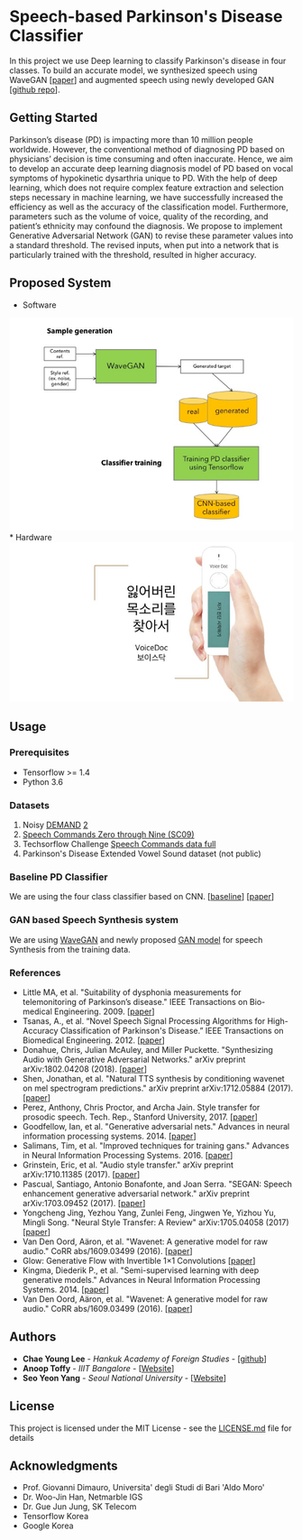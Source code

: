 # Speech-based Parkinson's Disease Classifier

In this project we use Deep learning to classify Parkinson's disease in four classes. To build an accurate model, we synthesized speech using WaveGAN [[paper](https://arxiv.org/abs/1802.04208)] and augmented speech using newly developed GAN [[github repo](https://github.com/anooptoffy/DLJeju2018CodeRepoASR)].

## Getting Started

Parkinson’s disease (PD) is impacting more than 10 million people worldwide. However, the conventional method of diagnosing PD based on physicians’ decision is time consuming and often inaccurate. Hence, we aim to develop an accurate deep learning diagnosis model of PD based on vocal symptoms of hypokinetic dysarthria unique to PD. With the help of deep learning, which does not require complex feature extraction and selection steps necessary in machine learning, we have successfully increased the efficiency as well as the accuracy of the classification model. Furthermore, parameters such as the volume of voice, quality of the recording, and patient’s ethnicity may confound the diagnosis. We propose to implement Generative Adversarial Network (GAN) to revise these parameter values into a standard threshold. The revised inputs, when put into a network that is particularly trained with the threshold, resulted in higher accuracy.

## Proposed System

* Software
<img src="images/architecture.jpg"/>
* Hardware
<img src="images/hardware.jpg">

## Usage


### Prerequisites

* Tensorflow >= 1.4
* Python 3.6

### Datasets

1. Noisy [DEMAND](https://zenodo.org/record/1227121) [2](http://staff.ustc.edu.cn/~jundu/The%20team/yongxu/demo/115noises.html)
2. [Speech Commands Zero through Nine (SC09)](https://drive.google.com/open?id=1qRdAWmjfWwfWIu-Qk7u9KQKGINC52ZwB)
3. Techsorflow Challenge [Speech Commands data full](https://www.kaggle.com/c/tensorflow-speech-recognition-challenge/data)
4. Parkinson's Disease Extended Vowel Sound dataset (not public)

### Baseline PD Classifier

We are using the four class classifier based on CNN. [[baseline](https://www.tensorflow.org/tutorials/audio_recognition)] [[paper](https://www.isca-speech.org/archive/interspeech_2015/papers/i15_1478.pdf)]


### GAN based Speech Synthesis system

We are using [WaveGAN](https://github.com/chrisdonahue/wavegan) and newly proposed [GAN model](https://github.com/anooptoffy/DLJeju2018CodeRepoASR) for speech Synthesis from the training data.

### References

* Little MA, et al. "Suitability of dysphonia measurements for telemonitoring of Parkinson’s disease." IEEE Transactions on Bio-medical Engineering. 2009. [[paper](https://www.ncbi.nlm.nih.gov/pmc/articles/PMC3051371/pdf/nihms-118450.pdf)]
* Tsanas, A., et al. “Novel Speech Signal Processing Algorithms for High-Accuracy Classification of Parkinson's Disease.” IEEE Transactions on Biomedical Engineering. 2012. [[paper](https://research.aston.ac.uk/portal/files/3400339/Novel_speech_signal_processing_algorithms.pdf)]
* Donahue, Chris, Julian McAuley, and Miller Puckette. "Synthesizing Audio with Generative Adversarial Networks." arXiv preprint arXiv:1802.04208 (2018). [[paper](https://arxiv.org/abs/1802.04208)]
* Shen, Jonathan, et al. "Natural TTS synthesis by conditioning wavenet on mel spectrogram predictions." arXiv preprint arXiv:1712.05884 (2017). [[paper](https://arxiv.org/pdf/1712.05884.pdf)]
* Perez, Anthony, Chris Proctor, and Archa Jain. Style transfer for prosodic speech. Tech. Rep., Stanford University, 2017. [[paper](http://web.stanford.edu/class/cs224s/reports/Anthony_Perez.pdf)]
* Goodfellow, Ian, et al. "Generative adversarial nets." Advances in neural information processing systems. 2014. [[paper](https://arxiv.org/pdf/1406.2661.pdf)]
* Salimans, Tim, et al. "Improved techniques for training gans." Advances in Neural Information Processing Systems. 2016. [[paper](https://arxiv.org/pdf/1606.03498.pdf)]
* Grinstein, Eric, et al. "Audio style transfer." arXiv preprint arXiv:1710.11385 (2017). [[paper](https://arxiv.org/abs/1710.11385)]
* Pascual, Santiago, Antonio Bonafonte, and Joan Serra. "SEGAN: Speech enhancement generative adversarial network." arXiv preprint arXiv:1703.09452 (2017). [[paper](https://arxiv.org/pdf/1703.09452.pdf)]
* Yongcheng Jing, Yezhou Yang, Zunlei Feng, Jingwen Ye, Yizhou Yu, Mingli Song. "Neural Style Transfer: A Review" 	arXiv:1705.04058 (2017) [[paper](https://arxiv.org/abs/1705.04058v6)]
* Van Den Oord, Aäron, et al. "Wavenet: A generative model for raw audio." CoRR abs/1609.03499 (2016). [[paper](https://arxiv.org/abs/1609.03499)]
* Glow: Generative Flow with Invertible 1×1 Convolutions [[paper](https://d4mucfpksywv.cloudfront.net/research-covers/glow/paper/glow.pdf)]
* Kingma, Diederik P., et al. "Semi-supervised learning with deep generative models." Advances in Neural Information Processing Systems. 2014. [[paper](https://arxiv.org/abs/1406.5298)]
* Van Den Oord, Aäron, et al. "Wavenet: A generative model for raw audio." CoRR abs/1609.03499 (2016). [[paper](https://arxiv.org/abs/1609.03499)]


## Authors

* **Chae Young Lee** - *Hankuk Academy of Foreign Studies* - [[github](https://github.com/acheketa)]
* **Anoop Toffy** - *IIIT Bangalore* - [[Website](www.anooptoffy.com)]
* **Seo Yeon Yang** - *Seoul National University* - [[Website](http://howtowhy.wixsite.com/stellayang)]

## License

This project is licensed under the MIT License - see the [LICENSE.md](LICENSE.md) file for details

## Acknowledgments

* Prof. Giovanni Dimauro, Universita' degli Studi di Bari 'Aldo Moro'
* Dr. Woo-Jin Han, Netmarble IGS
* Dr. Gue Jun Jung, SK Telecom
* Tensorflow Korea
* Google Korea